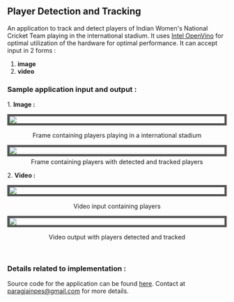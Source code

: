 ## Player Detection and Tracking


An application to track and detect players of Indian Women's National Cricket Team playing in the international stadium. It uses [Intel OpenVino](https://software.intel.com/content/www/us/en/develop/tools/openvino-toolkit.html) for optimal utilization of the hardware for optimal performance. It can accept input in 2 forms : 

<ol>
<li><b>image</b></li>
<li><b>video</b></li>
</ol>


### Sample application input and output : 

1\. **Image :**

<img style="padding:0;display:block;margin:0 auto;max-height: 100%;max-width: 100%;border: 5px solid #555;" src="sample_input_and_output/input&Output/image/sample_input.png"></img>
<p align="center">Frame containing players playing in a international stadium</p>




<img style="padding:0;display:block;margin:0 auto;max-height: 100%;max-width: 100%;border: 5px solid #555;" src="sample_input_and_output/input&Output/image/sample_output.png"></img>
<p align="center" style="margin-top:-10px;">Frame containing players with detected and tracked players</p>


2\. **Video :**

<img style="padding:0;display:block;margin:0 auto;max-height: 100%;max-width: 100%;border: 5px solid #555;" src="sample_input_and_output/input&Output/video/sample_input.gif"></img>
<p align="center">Video input containing players</p>


<img style="padding:0;display:block;margin:0 auto;max-height: 100%;max-width: 100%;border: 5px solid #555;" src="sample_input_and_output/input&Output/video/sample_output.gif"></img>
<p align="center">Video output with players detected and tracked</p><br>



### Details related to implementation  :<br>
Source code for the application can be found <a href="https://bitbucket.org/PollenJain/objectdetectors-trackers/src/master/Sports/Player/">here</a>. Contact at <paragjainpes@gmail.com> for more details.
